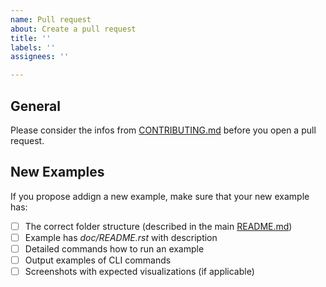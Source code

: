 ```yaml
---
name: Pull request
about: Create a pull request
title: ''
labels: ''
assignees: ''

---
```

## General
Please consider the infos from [CONTRIBUTING.md](CONTRIBUTING.md) before you open a pull request.
## New Examples
If you propose addign a new example, make sure that your new example has:

- [ ] The correct folder structure (described in the main [README.md](README.md))
- [ ] Example has *doc/README.rst* with description
- [ ] Detailed commands how to run an example
- [ ] Output examples of CLI commands
- [ ] Screenshots with expected visualizations (if applicable)

